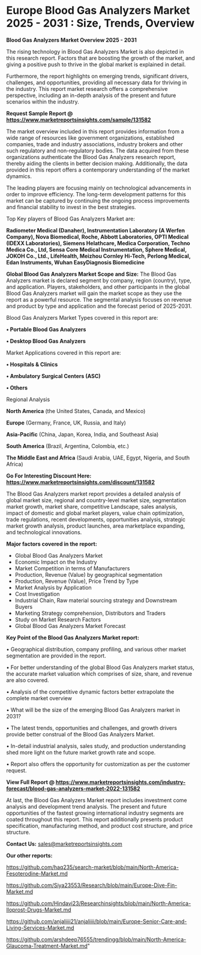  # Europe Blood Gas Analyzers Market 2025 - 2031 : Size, Trends, Overview

<Strong> Blood Gas Analyzers Market Overview 2025 - 2031</strong>

The rising technology in Blood Gas Analyzers Market is also depicted in this research report. Factors that are boosting the growth of the market, and giving a positive push to thrive in the global market is explained in detail.

Furthermore, the report highlights on emerging trends, significant drivers, challenges, and opportunities, providing all necessary data for thriving in the industry. This report market research offers a comprehensive perspective, including an in-depth analysis of the present and future scenarios within the industry.

<strong>Request Sample Report @ <a href=https://www.marketreportsinsights.com/sample/131582>https://www.marketreportsinsights.com/sample/131582</a></strong>

The market overview included in this report provides information from a wide range of resources like government organizations, established companies, trade and industry associations, industry brokers and other such regulatory and non-regulatory bodies. The data acquired from these organizations authenticate the Blood Gas Analyzers research report, thereby aiding the clients in better decision making. Additionally, the data provided in this report offers a contemporary understanding of the market dynamics.

The leading players are focusing mainly on technological advancements in order to improve efficiency. The long-term development patterns for this market can be captured by continuing the ongoing process improvements and financial stability to invest in the best strategies.

Top Key players of Blood Gas Analyzers Market are:

<strong>Radiometer Medical (Danaher), Instrumentation Laboratory (A Werfen Company), Nova Biomedical, Roche, Abbott Laboratories, OPTI Medical (IDEXX Laboratories), Siemens Helathcare, Medica Corporation, Techno Medica Co., Ltd, Sensa Core Medical Instrumentation, Sphere Medical, JOKOH Co., Ltd., LifeHealth, Meizhou Cornley Hi-Tech, Perlong Medical, Edan Instruments, Wuhan EasyDiagnosis Biomedicine</strong>

<strong><b>Global Blood Gas Analyzers Market Scope and Size:</b></strong>
The Blood Gas Analyzers market is declared segment by company, region (country), type, and application. Players, stakeholders, and other participants in the global Blood Gas Analyzers market will gain the market scope as they use the report as a powerful resource. The segmental analysis focuses on revenue and product by type and application and the forecast period of 2025-2031.

Blood Gas Analyzers Market Types covered in this report are:

<strong>• Portable Blood Gas Analyzers

• Desktop Blood Gas Analyzers</strong>

Market Applications covered in this report are:

<strong>• Hospitals & Clinics

• Ambulatory Surgical Centers (ASC)

• Others</strong> 

Regional Analysis

<strong>North America</strong> (the United States, Canada, and Mexico)

<strong>Europe</strong> (Germany, France, UK, Russia, and Italy)

<strong>Asia-Pacific</strong> (China, Japan, Korea, India, and Southeast Asia)

<strong>South America</strong> (Brazil, Argentina, Colombia, etc.)

<strong>The Middle East and Africa</strong> (Saudi Arabia, UAE, Egypt, Nigeria, and South Africa)

<strong>Go For Interesting Discount Here: <a href=https://www.marketreportsinsights.com/discount/131582>https://www.marketreportsinsights.com/discount/131582</a></strong>

The Blood Gas Analyzers market report provides a detailed analysis of global market size, regional and country-level market size, segmentation market growth, market share, competitive Landscape, sales analysis, impact of domestic and global market players, value chain optimization, trade regulations, recent developments, opportunities analysis, strategic market growth analysis, product launches, area marketplace expanding, and technological innovations.

<strong><b>Major factors covered in the report:</b></strong>
<ul>
  <li>Global Blood Gas Analyzers Market </li>
  <li>Economic Impact on the Industry</li>
  <li>Market Competition in terms of Manufacturers</li>
  <li>Production, Revenue (Value) by geographical segmentation</li>
  <li>Production, Revenue (Value), Price Trend by Type</li>
  <li>Market Analysis by Application</li>
  <li>Cost Investigation</li>
  <li>Industrial Chain, Raw material sourcing strategy and Downstream Buyers</li>
  <li>Marketing Strategy comprehension, Distributors and Traders</li>
  <li>Study on Market Research Factors</li>
  <li>Global Blood Gas Analyzers Market Forecast</li>
</ul>

<strong><b>Key Point of the Blood Gas Analyzers Market report:</b></strong>

• Geographical distribution, company profiling, and various other market segmentation are provided in the report.

• For better understanding of the global Blood Gas Analyzers market status, the accurate market valuation which comprises of size, share, and revenue are also covered.

• Analysis of the competitive dynamic factors better extrapolate the complete market overview

• What will be the size of the emerging Blood Gas Analyzers market in 2031?

• The latest trends, opportunities and challenges, and growth drivers provide better construal of the Blood Gas Analyzers Market.

• In-detail industrial analysis, sales study, and production understanding shed more light on the future market growth rate and scope.

• Report also offers the opportunity for customization as per the customer request.

<strong><b>View Full Report @ <a href=https://www.marketreportsinsights.com/industry-forecast/blood-gas-analyzers-market-2022-131582>https://www.marketreportsinsights.com/industry-forecast/blood-gas-analyzers-market-2022-131582</a></b></strong>


At last, the Blood Gas Analyzers Market report includes investment come analysis and development trend analysis. The present and future opportunities of the fastest growing international industry segments are coated throughout this report. This report additionally presents product specification, manufacturing method, and product cost structure, and price structure.

<strong>Contact Us:</strong>
sales@marketreportsinsights.com

<strong>Our other reports:</strong>

<a href=https://github.com/haq235/search-market/blob/main/North-America-Fesoterodine-Market.md>https://github.com/haq235/search-market/blob/main/North-America-Fesoterodine-Market.md</a>

<a href=https://github.com/Siya23553/Research/blob/main/Europe-Dive-Fin-Market.md>https://github.com/Siya23553/Research/blob/main/Europe-Dive-Fin-Market.md</a>

<a href=https://github.com/Hindavi23/Researchinsights/blob/main/North-America-Iloprost-Drugs-Market.md>https://github.com/Hindavi23/Researchinsights/blob/main/North-America-Iloprost-Drugs-Market.md</a>

<a href=https://github.com/anjaliiii21/anjaliiii/blob/main/Europe-Senior-Care-and-Living-Services-Market.md>https://github.com/anjaliiii21/anjaliiii/blob/main/Europe-Senior-Care-and-Living-Services-Market.md</a>

<a href=https://github.com/arshdeep76555/trendingg/blob/main/North-America-Glaucoma-Treatment-Market.md>https://github.com/arshdeep76555/trendingg/blob/main/North-America-Glaucoma-Treatment-Market.md</a>"
